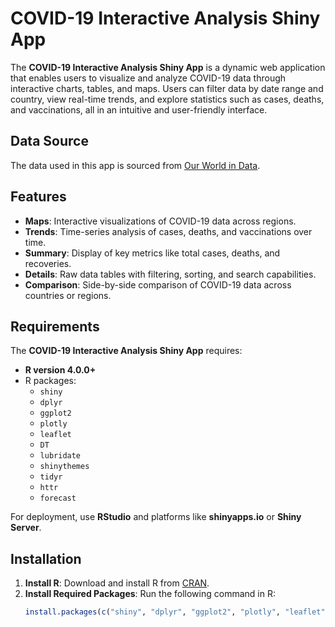 # COVID-19 Interactive Analysis Shiny App

The **COVID-19 Interactive Analysis Shiny App** is a dynamic web application that enables users to visualize and analyze COVID-19 data through interactive charts, tables, and maps. Users can filter data by date range and country, view real-time trends, and explore statistics such as cases, deaths, and vaccinations, all in an intuitive and user-friendly interface.

## Data Source
The data used in this app is sourced from [Our World in Data](https://ourworldindata.org/covid-cases).

## Features
- **Maps**: Interactive visualizations of COVID-19 data across regions.
- **Trends**: Time-series analysis of cases, deaths, and vaccinations over time.
- **Summary**: Display of key metrics like total cases, deaths, and recoveries.
- **Details**: Raw data tables with filtering, sorting, and search capabilities.
- **Comparison**: Side-by-side comparison of COVID-19 data across countries or regions.

## Requirements
The **COVID-19 Interactive Analysis Shiny App** requires:
- **R version 4.0.0+**
- R packages:
  - `shiny`
  - `dplyr`
  - `ggplot2`
  - `plotly`
  - `leaflet`
  - `DT`
  - `lubridate`
  - `shinythemes`
  - `tidyr`
  - `httr`
  - `forecast`

For deployment, use **RStudio** and platforms like **shinyapps.io** or **Shiny Server**.

## Installation
1. **Install R**: Download and install R from [CRAN](https://cran.r-project.org/).
2. **Install Required Packages**: Run the following command in R:
   ```r
   install.packages(c("shiny", "dplyr", "ggplot2", "plotly", "leaflet", "DT", "lubridate", "shinythemes", "tidyr", "httr", "forecast"))







